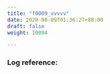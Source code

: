 ```yaml
---
title: "f0009_vvvvv"
date: 2020-08-09T01:36:27+88:00
draft: false
weight: 10094

---
```


### Log reference: <no value>

```
